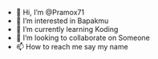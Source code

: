 - 👋 Hi, I’m @Pramox71
- 👀 I’m interested in Bapakmu
- 🌱 I’m currently learning Koding
- 💞️ I’m looking to collaborate on Someone
- 📫 How to reach me say my name

<!---
Pramox71/Pramox71 is a ✨ special ✨ repository because its `README.md` (this file) appears on your GitHub profile.
You can click the Preview link to take a look at your changes.
--->
